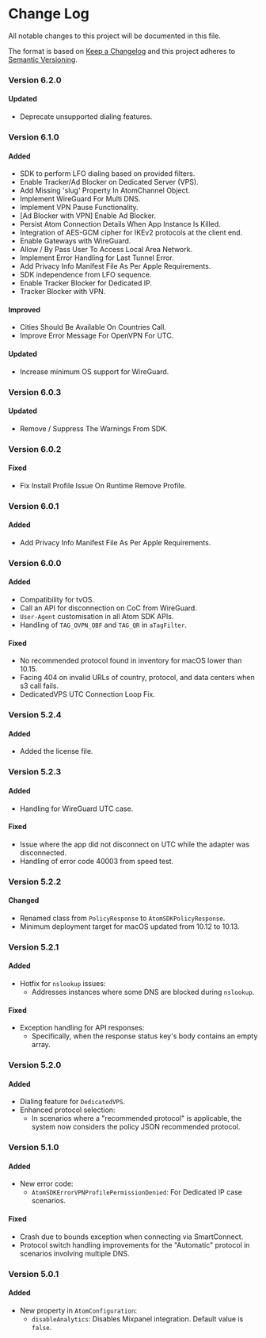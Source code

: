 # Change Log
All notable changes to this project will be documented in this file.
 
The format is based on [Keep a Changelog](http://keepachangelog.com/)
and this project adheres to [Semantic Versioning](http://semver.org/).

### Version 6.2.0

#### Updated
- Deprecate unsupported dialing features.

### Version 6.1.0

#### Added
- SDK to perform LFO dialing based on provided filters.
- Enable Tracker/Ad Blocker on Dedicated Server (VPS).
- Add Missing 'slug' Property In AtomChannel Object.
- Implement WireGuard For Multi DNS.
- Implement VPN Pause Functionality.
- [Ad Blocker with VPN] Enable Ad Blocker.
- Persist Atom Connection Details When App Instance Is Killed.
- Integration of AES-GCM cipher for IKEv2 protocols at the client end.
- Enable Gateways with WireGuard.
- Allow / By Pass User To Access Local Area Network.
- Implement Error Handling for Last Tunnel Error.
- Add Privacy Info Manifest File As Per Apple Requirements.
- SDK independence from LFO sequence.
- Enable Tracker Blocker for Dedicated IP.
- Tracker Blocker with VPN.

#### Improved
- Cities Should Be Available On Countries Call.
- Improve Error Message For OpenVPN For UTC.

#### Updated
- Increase minimum OS support for WireGuard.

### Version 6.0.3

#### Updated
- Remove / Suppress The Warnings From SDK.

### Version 6.0.2

#### Fixed
- Fix Install Profile Issue On Runtime Remove Profile.

### Version 6.0.1

#### Added
- Add Privacy Info Manifest File As Per Apple Requirements.

### Version 6.0.0

#### Added
- Compatibility for tvOS.
- Call an API for disconnection on CoC from WireGuard.
- `User-Agent` customisation in all Atom SDK APIs.
- Handling of `TAG_OVPN_OBF` and `TAG_QR` in `aTagFilter`.

#### Fixed
- No recommended protocol found in inventory for macOS lower than 10.15.
- Facing 404 on invalid URLs of country, protocol, and data centers when s3 call fails.
- DedicatedVPS UTC Connection Loop Fix.

### Version 5.2.4

#### Added
- Added the license file.

### Version 5.2.3

#### Added
- Handling for WireGuard UTC case.

#### Fixed
- Issue where the app did not disconnect on UTC while the adapter was disconnected.
- Handling of error code 40003 from speed test.

### Version 5.2.2

#### Changed
- Renamed class from `PolicyResponse` to `AtomSDKPolicyResponse`.
- Minimum deployment target for macOS updated from 10.12 to 10.13.

### Version 5.2.1

#### Added
- Hotfix for `nslookup` issues:
  - Addresses instances where some DNS are blocked during `nslookup`.

#### Fixed
- Exception handling for API responses:
  - Specifically, when the response status key's body contains an empty array.

### Version 5.2.0

#### Added
- Dialing feature for `DedicatedVPS`.
- Enhanced protocol selection:
  - In scenarios where a "recommended protocol" is applicable, the system now considers the policy JSON recommended protocol.

### Version 5.1.0

#### Added
- New error code:
  - `AtomSDKErrorVPNProfilePermissionDenied`: For Dedicated IP case scenarios.

#### Fixed
- Crash due to bounds exception when connecting via SmartConnect.
- Protocol switch handling improvements for the "Automatic" protocol in scenarios involving multiple DNS.

### Version 5.0.1

#### Added
- New property in `AtomConfiguration`:
  - `disableAnalytics`: Disables Mixpanel integration. Default value is `false`.




